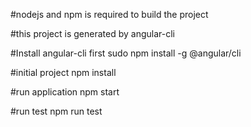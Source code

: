#nodejs and npm is required to build the project

#this project is generated by angular-cli

#Install angular-cli first
sudo npm install -g @angular/cli

#initial project
npm install

#run application
npm start

#run test
npm run test